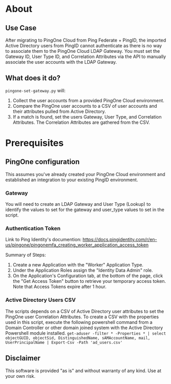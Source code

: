 # About

## Use Case
After migrating to PingOne Cloud from Ping Federate + PingID, the imported Active Directory users from PingID cannot authenticate as there is no way to associate them to the PingOne Cloud LDAP Gateway. You must set the Gateway ID, User Type ID, and Correlation Attributes via the API to manually associate the user accounts with the LDAP Gateway.

## What does it do?
`pingone-set-gateway.py` will:
1. Collect the user accounts from a provided PingOne Cloud environment.
2. Compare the PingOne user accounts to a CSV of user accounts and their attributes pulled from Active Directory.
3. If a match is found, set the users Gateway, User Type, and Correlation Attributes. The Correlation Attributes are gathered from the CSV.

# Prerequisites

## PingOne configuration
This assumes you've already created your PingOne Cloud environment and established an integration to your existing PingID environment.
### Gateway
You will need to create an LDAP Gateway and User Type (Lookup) to identify the values to set for the gateway and user_type values to set in the script.
### Authentication Token
Link to Ping Identity's documention: https://docs.pingidentity.com/r/en-us/pingone/pingonemfa_creating_worker_application_access_token

Summary of Steps:
1. Create a new Application with the "Worker" Application Type.
2. Under the Application Roles assign the "Identity Data Admin" role.
3. On the Application's Configuration tab, at the bottom of the page, click the "Get Access Token" button to retrieve your temporary access token. Note that Access Tokens expire after 1 hour.
### Active Directory Users CSV
The scripts depends on a CSV of Active Directory user attributes to set the PingOne user Correlation Attributes. To create a CSV with the properties used in this script, execute the following powershell command from a Domain Controller or other domain joined system with the Active Directory Powershell module installed.
`get-aduser -filter * -Properties * | select objectGUID, objectSid, DistinguishedName, sAMAccountName, mail, UserPrincipalName | Export-Csv -Path 'ad_users.csv'`

## Disclaimer
This software is provided "as is" and without warranty of any kind. Use at your own risk.

